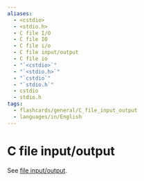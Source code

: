 ```yaml
---
aliases:
  - <cstdio>
  - <stdio.h>
  - C file I/O
  - C file IO
  - C file i/o
  - C file input/output
  - C file io
  - "`<cstdio>`"
  - "`<stdio.h>`"
  - "`cstdio`"
  - "`stdio.h`"
  - cstdio
  - stdio.h
tags:
  - flashcards/general/C_file_input_output
  - languages/in/English
---
```


# C file input/output

See [file input/output](../special/C/file%20input_output.md).
